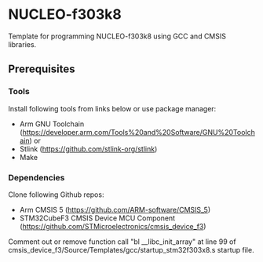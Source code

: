 # NUCLEO-f303k8
Template for programming NUCLEO-f303k8 using GCC and CMSIS libraries.

## Prerequisites
### Tools
Install following tools from links below or use package manager:
- Arm GNU Toolchain (https://developer.arm.com/Tools%20and%20Software/GNU%20Toolchain) or 
- Stlink (https://github.com/stlink-org/stlink)
- Make
### Dependencies
Clone following Github repos:
- Arm CMSIS 5 (https://github.com/ARM-software/CMSIS_5)
- STM32CubeF3 CMSIS Device MCU Component (https://github.com/STMicroelectronics/cmsis_device_f3)

Comment out or remove function call "bl __libc_init_array" at line 99 of cmsis_device_f3/Source/Templates/gcc/startup_stm32f303x8.s startup file.
